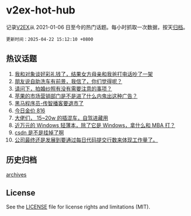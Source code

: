 # v2ex-hot-hub

 记录[V2EX](https://www.v2ex.com/)从 2021-01-06 日至今的热门话题。每小时抓取一次数据，按天[归档](archives)。

`更新时间：2025-04-22 15:12:10 +0800`

## 热议话题

1. [我和对象谈好彩礼钱了，结果女方母亲和我爸打电话吵了一架](https://www.v2ex.com/t/1127130)
1. [朋友说自助洗车有前景，我信了，你们觉得呢？](https://www.v2ex.com/t/1127028)
1. [请问下，拍婚纱照有没有需要注意的事项？](https://www.v2ex.com/t/1127174)
1. [苹果的市场营销部门是不是进了什么内鬼出这种广告？](https://www.v2ex.com/t/1127191)
1. [黑马程序员-传智播客要退市了](https://www.v2ex.com/t/1127211)
1. [今日金价 816](https://www.v2ex.com/t/1127160)
1. [大佬们， 15~20w 的插混车，自驾进藏用](https://www.v2ex.com/t/1127199)
1. [近万元的 Windows 轻薄本，除了它是 Windows，拿什么和 MBA 打？](https://www.v2ex.com/t/1127102)
1. [csdn 是不是挂掉了啊](https://www.v2ex.com/t/1127026)
1. [公司最终还是发展到要通过每日代码提交行数来体现工作量了。](https://www.v2ex.com/t/1127213)

## 历史归档

[archives](archives)

## License

See the [LICENSE](LICENSE) file for license rights and limitations (MIT).
